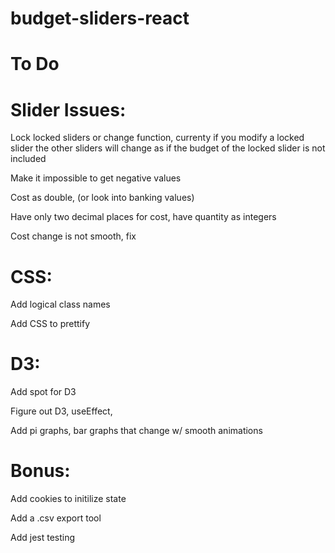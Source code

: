 # budget-sliders-react

# To Do

# Slider Issues:
Lock locked sliders or change function, currenty if you modify a locked slider the other sliders will change as if
the budget of the locked slider is not included

Make it impossible to get negative values

Cost as double, (or look into banking values)

Have only two decimal places for cost, have quantity as integers

Cost change is not smooth, fix

# CSS:

Add logical class names

Add CSS to prettify

# D3: 
Add spot for D3

Figure out D3, useEffect,

Add pi graphs, bar graphs that change w/ smooth animations


# Bonus:
Add cookies to initilize state

Add a .csv export tool

Add jest testing
